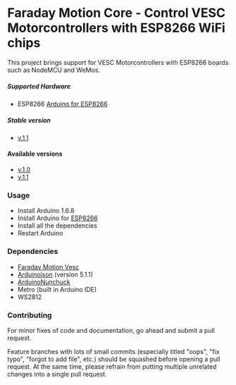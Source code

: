 Faraday Motion Core  - Control VESC Motorcontrollers with ESP8266 WiFi chips
=======================================================================

This project brings support for VESC Motorcontrollers with ESP8266 boards such as NodeMCU and WeMos.
 

##### Supported Hardware #####
 - ESP8266 [Arduino for ESP8266](https://github.com/esp8266/Arduino)



##### Stable version
 - [v.1.1](https://github.com/faraday-motion/core-software/releases/tag/v1.0)

#### Available versions 
- [v.1.0](https://github.com/faraday-motion/core-software/releases/tag/v1.0)
- [v.1.1](https://github.com/faraday-motion/core-software/releases/tag/v1.1)

### Usage

- Install Arduino 1.6.8
- Install Arduino for [ESP8266](https://github.com/esp8266/Arduino)
- Install all the dependencies
- Restart Arduino

### Dependencies
- [Faraday Motion Vesc](https://github.com/faraday-motion/vesc/releases/tag/v1.0)
- [Arduinojson](https://github.com/bblanchon/ArduinoJson)  (version 5.1.1)
- [ArduinoNunchuck](https://github.com/GabrielBianconi/ArduinoNunchuk)
- Metro (built in Arduino IDE)
- WS2812 

### Contributing

For minor fixes of code and documentation, go ahead and submit a pull request.

Feature branches with lots of small commits (especially titled "oops", "fix typo", "forgot to add file", etc.) should be squashed before opening a pull request. At the same time, please refrain from putting multiple unrelated changes into a single pull request.

